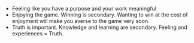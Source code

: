 - Feeling like you have a purpose and your work meaningful
- Enjoying the game. Winning is secondary. Wanting to win at the cost of enjoyment will make you averse to the game very soon.
- Truth is important. Knowledge and learning are secondary. Feeling and experiences = Truth.